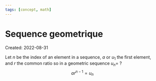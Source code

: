 ```yaml
---
tags: [concept, math] 
---
```

# Sequence geometrique
Created: 2022-08-31

Let $n$ be the index of an element in a sequence, $a \text{ or } u_1$ the first element, and $r$ the common ratio so in a geometric sequence $u_n=$
?
$$ar^{n-1}=u_n$$

